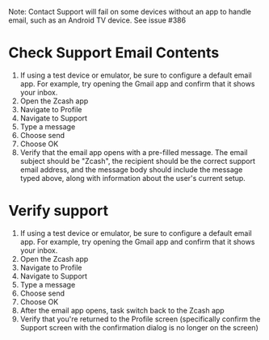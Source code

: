 Note: Contact Support will fail on some devices without an app to handle email, such as an Android TV device.  See issue #386

# Check Support Email Contents
1. If using a test device or emulator, be sure to configure a default email app.  For example, try opening the Gmail app and confirm that it shows your inbox.
1. Open the Zcash app
1. Navigate to Profile
1. Navigate to Support
1. Type a message
1. Choose send
1. Choose OK
1. Verify that the email app opens with a pre-filled message.  The email subject should be "Zcash", the recipient should be the correct support email address, and the message body should include the message typed above, along with information about the user's current setup.

# Verify support 
1. If using a test device or emulator, be sure to configure a default email app.  For example, try opening the Gmail app and confirm that it shows your inbox.
1. Open the Zcash app
1. Navigate to Profile
1. Navigate to Support
1. Type a message
1. Choose send
1. Choose OK
1. After the email app opens, task switch back to the Zcash app
1. Verify that you're returned to the Profile screen (specifically confirm the Support screen with the confirmation dialog is no longer on the screen)